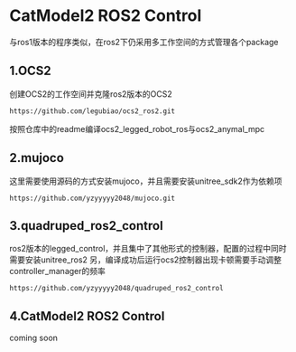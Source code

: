 # CatModel2 ROS2 Control
与ros1版本的程序类似，在ros2下仍采用多工作空间的方式管理各个package

## 1.OCS2
创建OCS2的工作空间并克隆ros2版本的OCS2
```
https://github.com/legubiao/ocs2_ros2.git
```
按照仓库中的readme编译ocs2_legged_robot_ros与ocs2_anymal_mpc
## 2.mujoco
这里需要使用源码的方式安装mujoco，并且需要安装unitree_sdk2作为依赖项
```
https://github.com/yzyyyyy2048/mujoco.git
```
## 3.quadruped_ros2_control
ros2版本的legged_control，并且集中了其他形式的控制器，配置的过程中同时需要安装unitree_ros2
另，编译成功后运行ocs2控制器出现卡顿需要手动调整controller_manager的频率
```
https://github.com/yzyyyyy2048/quadruped_ros2_control
```

## 4.CatModel2 ROS2 Control
coming soon